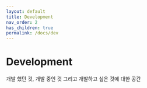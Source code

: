 ```yaml
---
layout: default
title: Development 
nav_order: 2
has_children: true
permalink: /docs/dev
---
```


# Development
개발 했던 것, 개발 중인 것 그리고 개발하고 싶은 것에 대한 공간
